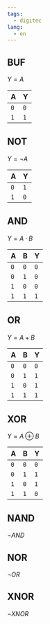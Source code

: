 ```yaml
---
tags:
  - digitec
lang:
  - en
---
```


## BUF

$Y = A$

| A   | Y   |
| --- | --- |
| `0` | `0` |
| `1` | `1` |

## NOT

$Y = \neg{A}$

| A   | Y   |
| --- | --- |
| `0` | `1` |
| `1` | `0` |

## AND

$Y = A\cdot B$

| A   | B   | Y   |
| --- | --- | --- |
| `0` | `0` | `0` |
| `0` | `1` | `0` |
| `1` | `0` | `0` |
| `1` | `1` | `1` |

## OR

$Y = A + B$

| A   | B   | Y   |
| --- | --- | --- |
| `0` | `0` | `0` |
| `0` | `1` | `1` |
| `1` | `0` | `1` |
| `1` | `1` | `1` |

## XOR

$Y = A \oplus B$

| A   | B   | Y   |
| --- | --- | --- |
| `0` | `0` | `0` |
| `0` | `1` | `1` |
| `1` | `0` | `1` |
| `1` | `1` | `0` |

## NAND

$\neg{AND}$

## NOR

$\neg{OR}$

## XNOR

$\neg{XNOR}$
